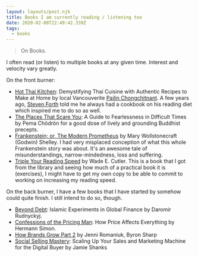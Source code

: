 ```yaml
---
layout: layouts/post.njk
title: Books I am currently reading / listening too
date: 2020-02-08T22:49:42.339Z
tags:
  - books
---
```

> On Books.

I often read (or listen) to multiple books at any given time. Interest and velocity vary greatly.

On the front burner:

* [Hot Thai Kitchen](https://www.goodreads.com/book/show/25733917-hot-thai-kitchen): Demystifying Thai Cuisine with Authentic Recipes to Make at Home by local Vancouverite [Pailin Chongchitnant](https://www.youtube.com/pailinskitchen/). A few years ago, [Steven Forth](https://twitter.com/StevenForth) told me he always had a cookbook on his reading diet which inspired me to do so as well.
* [The Places That Scare You](https://www.goodreads.com/book/show/136977.The_Places_That_Scare_You): A Guide to Fearlessness in Difficult Times by Pema Chödrön for a good dose of lively and grounding Buddhist precepts.
* [Frankenstein; or, The Modern Prometheus](https://www.gutenberg.org/files/84/84-h/84-h.htm) by Mary Wollstonecraft (Godwin) Shelley. I had very misplaced conception of what this whole Frankenstein story was about. It's an awesome tale of misunderstandings, narrow-mindedness, loss and suffering.
* [Triple Your Reading Speed](https://www.goodreads.com/book/show/160074.Triple_Your_Reading_Speed) by Wade E. Cutler. This is a book that I got from the library and seeing how much of a practical book it is (exercises), I might have to get my own copy to be able to commit to working on increasing my reading speed.

On the back burner, I have a few books that I have started by somehow could quite finish. I still intend to do so, though.

* [Beyond Debt](https://www.goodreads.com/book/show/38923621-beyond-debt): Islamic Experiments in Global Finance by Daromir Rudnyckyj.
* [Confessions of the Pricing Man](https://www.goodreads.com/book/show/26784759-confessions-of-the-pricing-man): How Price Affects Everything by Hermann Simon.
* [How Brands Grow Part 2](https://www.goodreads.com/book/show/29283371-how-brands-grow-and-how-brands-grow-part-2) by Jenni Romaniuk, Byron Sharp
* [Social Selling Mastery](https://www.goodreads.com/book/show/31826056-social-selling-mastery): Scaling Up Your Sales and Marketing Machine for the Digital Buyer by Jamie Shanks
